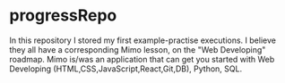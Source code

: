 # progressRepo
In this repository I stored my first example-practise executions. I believe they all have a corresponding Mimo lesson, on the "Web Developing" roadmap.
Mimo is/was an application that can get you started with Web Developing (HTML,CSS,JavaScript,React,Git,DB), Python, SQL.
